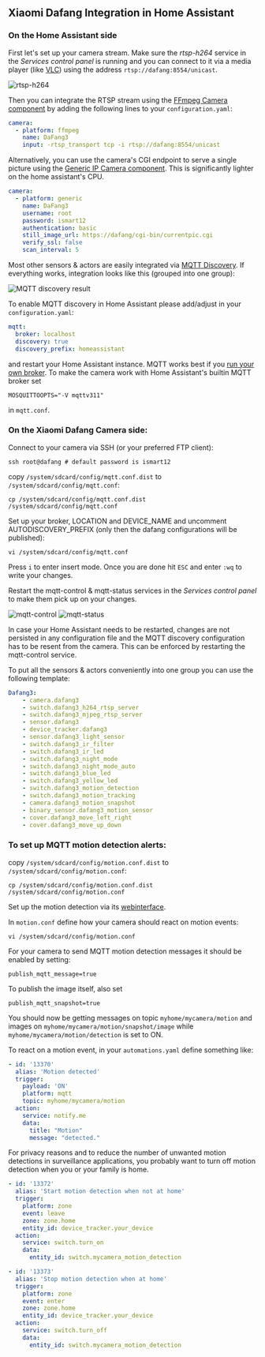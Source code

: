 ## Xiaomi Dafang Integration in Home Assistant

### On the Home Assistant side

First let's set up your camera stream. Make sure the _rtsp-h264_ service in the _Services control panel_ is running and you can connect to it via a media player (like [VLC](https://www.videolan.org/)) using the address `rtsp://dafang:8554/unicast`.

![rtsp-h264](rtsp_h264.png)

Then you can integrate the RTSP stream using the [FFmpeg Camera component](https://www.home-assistant.io/components/camera.ffmpeg/) by adding the following lines to your `configuration.yaml`:

```yaml
camera:
  - platform: ffmpeg
    name: DaFang3
    input: -rtsp_transport tcp -i rtsp://dafang:8554/unicast
```

Alternatively, you can use the camera's CGI endpoint to serve a single picture using the [Generic IP Camera component](https://www.home-assistant.io/components/generic/). This is significantly lighter on the home assistant's CPU.

```yaml
camera:
  - platform: generic
    name: DaFang3
    username: root
    password: ismart12
    authentication: basic
    still_image_url: https://dafang/cgi-bin/currentpic.cgi
    verify_ssl: false
    scan_interval: 5
```

Most other sensors & actors are easily integrated via [MQTT Discovery](https://www.home-assistant.io/docs/mqtt/discovery/). If everything works, integration looks like this (grouped into one group):

![MQTT discovery  result](mqtt_autodiscovery.png)

To enable MQTT discovery in Home Assistant please add/adjust in your `configuration.yaml`:

```yaml
mqtt:
  broker: localhost
  discovery: true
  discovery_prefix: homeassistant
```

and restart your Home Assistant instance. MQTT works best if you [run your own broker](https://www.home-assistant.io/docs/mqtt/broker/#run-your-own). To make the camera work with Home Assistant's builtin MQTT broker set

```shell
MOSQUITTOOPTS="-V mqttv311"
```

in `mqtt.conf`.

### On the Xiaomi Dafang Camera side:

Connect to your camera via SSH (or your preferred FTP client):

```shell
ssh root@dafang # default password is ismart12
```

copy `/system/sdcard/config/mqtt.conf.dist` to `/system/sdcard/config/mqtt.conf`:

```shell
cp /system/sdcard/config/mqtt.conf.dist /system/sdcard/config/mqtt.conf
```

Set up your broker, LOCATION and DEVICE_NAME
and uncomment AUTODISCOVERY_PREFIX (only then the dafang configurations will be published):

```shell
vi /system/sdcard/config/mqtt.conf
```

Press `i` to enter insert mode. Once you are done hit `ESC` and enter `:wq` to write your changes.

Restart the mqtt-control & mqtt-status services in the _Services control panel_ to make them pick up on your changes.

![mqtt-control](mqtt_control.png)
![mqtt-status](mqtt_status.png)

 In case your Home Assistant needs to be restarted, changes are not persisted in any configuration file and the MQTT discovery configuration has to be resent from the camera. This can be enforced by restarting the mqtt-control service.

To put all the sensors & actors conveniently into one group you can use the following template:

```yaml
Dafang3:
    - camera.dafang3
    - switch.dafang3_h264_rtsp_server
    - switch.dafang3_mjpeg_rtsp_server
    - sensor.dafang3
    - device_tracker.dafang3
    - sensor.dafang3_light_sensor
    - switch.dafang3_ir_filter
    - switch.dafang3_ir_led
    - switch.dafang3_night_mode
    - switch.dafang3_night_mode_auto
    - switch.dafang3_blue_led
    - switch.dafang3_yellow_led
    - switch.dafang3_motion_detection
    - switch.dafang3_motion_tracking
    - camera.dafang3_motion_snapshot
    - binary_sensor.dafang3_motion_sensor
    - cover.dafang3_move_left_right
    - cover.dafang3_move_up_down
```

### To set up MQTT motion detection alerts:

copy `/system/sdcard/config/motion.conf.dist` to `/system/sdcard/config/motion.conf`:

```shell
cp /system/sdcard/config/motion.conf.dist /system/sdcard/config/motion.conf
```

Set up the motion detection via its [webinterface](http://dafang/configmotion.html).

In `motion.conf` define how your camera should react on motion events:

```shell
vi /system/sdcard/config/motion.conf
```

For your camera to send MQTT motion detection messages it should be enabled by setting:

```
publish_mqtt_message=true
```

To publish the image itself, also set

```
publish_mqtt_snapshot=true
```

You should now be getting messages on topic `myhome/mycamera/motion` and images on `myhome/mycamera/motion/snapshot/image` while `myhome/mycamera/motion/detection` is set to ON.

To react on a motion event, in your `automations.yaml` define something like:

```yaml
- id: '13370'
  alias: 'Motion detected'
  trigger:
    payload: 'ON'
    platform: mqtt
    topic: myhome/mycamera/motion
  action:
    service: notify.me
    data:
      title: "Motion"
      message: "detected."
```

For privacy reasons and to reduce the number of unwanted motion detections in surveillance applications,
you probably want to turn off motion detection when you or your family is home.

```yaml
- id: '13372'
  alias: 'Start motion detection when not at home'
  trigger:
    platform: zone
    event: leave
    zone: zone.home
    entity_id: device_tracker.your_device
  action:
    service: switch.turn_on
    data:
      entity_id: switch.mycamera_motion_detection

- id: '13373'
  alias: 'Stop motion detection when at home'
  trigger:
    platform: zone
    event: enter
    zone: zone.home
    entity_id: device_tracker.your_device
  action:
    service: switch.turn_off
    data:
      entity_id: switch.mycamera_motion_detection
```
